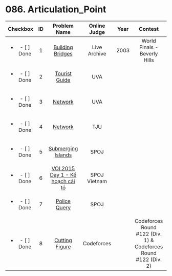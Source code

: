 # 086. Articulation_Point


| Checkbox | ID | Problem Name|Online Judge|Year|Contest|Difficulty Level|
|:---:|:---:|:---:|:---:|:---:|:---:|:---:|
|<ul><li>- [ ] Done</li></ul>|1|[Building Bridges](https://icpcarchive.ecs.baylor.edu/index.php?option=onlinejudge&page=show_problem&problem=722)|Live Archive|2003|World Finals - Beverly Hills|1|
|<ul><li>- [ ] Done</li></ul>|2|[Tourist Guide](https://uva.onlinejudge.org/index.php?option=onlinejudge&page=show_problem&problem=1140)|UVA|||1|
|<ul><li>- [ ] Done</li></ul>|3|[Network](https://uva.onlinejudge.org/index.php?option=onlinejudge&page=show_problem&problem=251)|UVA|||1|
|<ul><li>- [ ] Done</li></ul>|4|[Network](http://acm.tju.edu.cn/toj/showp1026.html)|TJU|||1|
|<ul><li>- [ ] Done</li></ul>|5|[Submerging Islands](http://www.spoj.com/problems/SUBMERGE/)|SPOJ|||1|
|<ul><li>- [ ] Done</li></ul>|6|[VOI 2015 Day 1 - K&#7871; ho&#7841;ch c&#7843;i t&#7893;](http://vn.spoj.com/problems/REFORM/)|SPOJ Vietnam|||3|
|<ul><li>- [ ] Done</li></ul>|7|[Police Query](http://www.spoj.com/problems/POLQUERY/)|SPOJ|||3|
|<ul><li>- [ ] Done</li></ul>|8|[Cutting Figure](http://codeforces.com/problemset/problem/193/A)|Codeforces||Codeforces Round #122 (Div. 1) & Codeforces Round #122 (Div. 2)|5|
